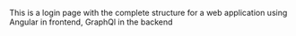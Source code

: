 This is a login page with the complete structure for a web application using Angular in frontend, GraphQl in the backend
